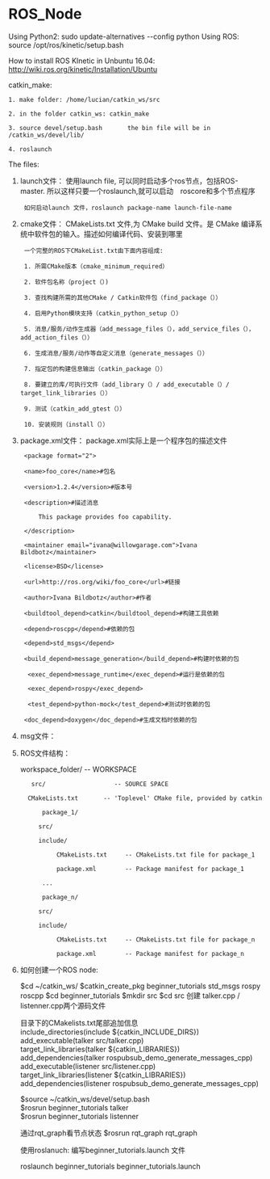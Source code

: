 # ROS_Node

Using Python2: sudo update-alternatives --config python 
Using ROS: source /opt/ros/kinetic/setup.bash


How to install ROS KInetic in Unbuntu 16.04:
	http://wiki.ros.org/kinetic/Installation/Ubuntu


catkin_make:

	1. make folder: /home/lucian/catkin_ws/src
	
	2. in the folder catkin_ws: catkin_make
	
	3. source devel/setup.bash       the bin file will be in /catkin_ws/devel/lib/
	
	4. roslaunch 



The files:


1. launch文件： 使用launch file, 可以同时启动多个ros节点，包括ROS-master. 所以这样只要一个roslaunch,就可以启动　roscore和多个节点程序

		如何启动launch 文件，roslaunch package-name launch-file-name
		
		
2. cmake文件： CMakeLists.txt 文件,为 CMake build 文件。是 CMake 编译系统中软件包的输入。描述如何编译代码、安装到哪里

		一个完整的ROS下CMakeList.txt由下面内容组成:
		
		1. 所需CMake版本（cmake_minimum_required） 
		
		2. 软件包名称（project（）) 
		
		3. 查找构建所需的其他CMake / Catkin软件包（find_package（）） 
		
		4. 启用Python模块支持（catkin_python_setup（））
		
		5. 消息/服务/动作生成器（add_message_files（），add_service_files（），add_action_files（）） 
		
		6. 生成消息/服务/动作等自定义消息（generate_messages（）） 
		
		7. 指定包的构建信息输出（catkin_package（）） 
		
		8. 要建立的库/可执行文件（add_library（）/ add_executable（）/ target_link_libraries（）） 
		
		9. 测试（catkin_add_gtest（）） 
		
		10. 安装规则（install（））
		
		
3. package.xml文件： package.xml实际上是一个程序包的描述文件

		<package format="2">
		
  		<name>foo_core</name>#包名
		
 		<version>1.2.4</version>#版本号
		
  		<description>#描述消息
		
    		This package provides foo capability.
		
  		</description>
		
 		<maintainer email="ivana@willowgarage.com">Ivana Bildbotz</maintainer>
		
  		<license>BSD</license>
		
  		<url>http://ros.org/wiki/foo_core</url>#链接
	
  		<author>Ivana Bildbotz</author>#作者
	
  		<buildtool_depend>catkin</buildtool_depend>#构建工具依赖

  		<depend>roscpp</depend>#依赖的包
		
  		<depend>std_msgs</depend>

  		<build_depend>message_generation</build_depend>#构建时依赖的包

 		 <exec_depend>message_runtime</exec_depend>#运行是依赖的包
		 
 		 <exec_depend>rospy</exec_depend>

 		 <test_depend>python-mock</test_depend>#测试时依赖的包

  		<doc_depend>doxygen</doc_depend>#生成文档时依赖的包



4. msg文件： 






5. ROS文件结构：

	workspace_folder/        -- WORKSPACE
	
  	      src/                   -- SOURCE SPACE
	      
   		 CMakeLists.txt       -- 'Toplevel' CMake file, provided by catkin
		 
    		 package_1/
		 
	  		src/
			
	  		include/
			
      		     CMakeLists.txt     -- CMakeLists.txt file for package_1
		     
      		     package.xml        -- Package manifest for package_1
		     
    		 ...
		 
    		 package_n/
		 
	 		src/
			
	  		include/
			
      		     CMakeLists.txt     -- CMakeLists.txt file for package_n
		     
      		     package.xml        -- Package manifest for package_n
		
6. 如何创建一个ROS node: 

	$cd ~/catkin_ws/
	$catkin_create_pkg beginner_tutorials std_msgs rospy roscpp
	$cd  beginner_tutorials
	$mkdir src
	$cd src
	创建 talker.cpp / listenner.cpp两个源码文件

	目录下的CMakelists.txt尾部追加信息  
		include_directories(include ${catkin_INCLUDE_DIRS})  
		add_executable(talker src/talker.cpp)  
		target_link_libraries(talker ${catkin_LIBRARIES})  
		add_dependencies(talker rospubsub_demo_generate_messages_cpp)  
		add_executable(listener src/listener.cpp)  
		target_link_libraries(listener ${catkin_LIBRARIES})  
		add_dependencies(listener rospubsub_demo_generate_messages_cpp)  

	$source ~/catkin_ws/devel/setup.bash  
	$rosrun beginner_tutorials talker  
	$rosrun beginner_tutorials listenner  

	通过rqt_graph看节点状态
	$rosrun rqt_graph rqt_graph 

	使用roslanuch:
 	编写beginner_tutorials.launch 文件
		 <launch>
			<node pkg="beginner_tutorials" type="talker" name="talker" output="screen"/>
			<node pkg="beginner_tutorials" type="listener" name="listener" output="screen"/>
		</launch>


	roslaunch beginner_tutorials beginner_tutorials.launch 

